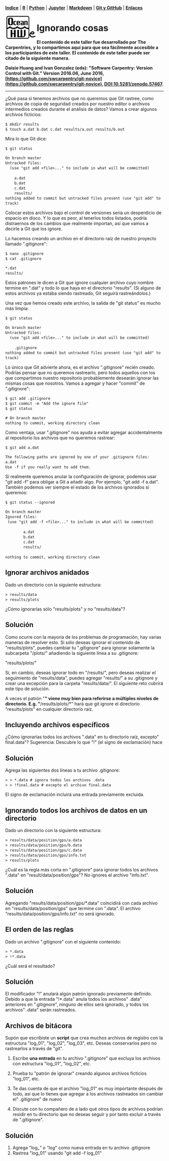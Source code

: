 <p align="left">
<strong><a href="../Indice.md">Indice</a></strong>
|
<strong><a href="../Intro-a-R/R.md">R</a></strong>
|
<strong><a href="../Intro-a-Python/Python.md">Python</a></strong>
|
<strong><a href="../Intro-a-Jupyter/Jupyter.md">Jupyter</a></strong>
|
<strong><a href="../Intro-a-Markdown/Markdown.md">Markdown</a></strong>
|
<strong><a href="../Intro-a-github/Github.md">Git y GitHub</a></strong>
|
<strong><a href="../enlaces.md">Enlaces</a></strong>
</p>

<img     style="float: left;" src="OHWe.png" width="100"> 

# Ignorando cosas

**El contenido de este taller fue desarrollado por The Carpentries, y lo compartimos aquí
para que sea fácilmente accesible a los participantes de este taller. El contenido de 
este taller puede ser citado de la siguiente manera.**

**Daisie Huang and Ivan Gonzalez (eds): "Software Carpentry: Version
Control with Git."  Version 2016.06, June 2016,
[https://github.com/swcarpentry/git-novice](https://github.com/swcarpentry/git-novice), 
[DOI:10.5281/zenodo.57467](https://zenodo.org/record/57467).**

---

¿Qué pasa si tenemos archivos que no queremos que Git rastree, como archivos de copia de seguridad creados por nuestro editor o archivos intermedios creados durante el análisis de datos? Vamos a crear algunos archivos ficticios:

~~~
$ mkdir results
$ touch a.dat b.dat c.dat results/a.out results/b.out
~~~


Mira lo que Git dice:

~~~
$ git status
~~~


~~~
On branch master
Untracked files:
  (use "git add <file>..." to include in what will be committed)

	a.dat
	b.dat
	c.dat
	results/
nothing added to commit but untracked files present (use "git add" to track)
~~~


Colocar estos archivos bajo el control de versiones sería un desperdicio de espacio en disco. Y lo que es peor, al tenerlos todos listados, podría distraernos de los cambios que realmente importan, así que vamos a decirle a Git que los ignore.

Lo hacemos creando un archivo en el directorio raíz de nuestro proyecto llamado ".gitignore":

~~~
$ nano .gitignore
$ cat .gitignore
~~~


~~~
*.dat
results/
~~~


Estos patrones le dicen a Git que ignore cualquier archivo cuyo nombre termine en ".dat" y todo lo que haya en el directorio "results". (Si alguno de estos archivos ya estaba siendo rastreado, Git seguirá rastreándolos.)

Una vez que hemos creado este archivo, la salida de "git status" es mucho más limpia:

~~~
$ git status
~~~


~~~
On branch master
Untracked files:
  (use "git add <file>..." to include in what will be committed)

	.gitignore
nothing added to commit but untracked files present (use "git add" to track)
~~~


Lo único que Git advierte ahora, es el archivo ".gitignore" recién creado. Podrías pensar que no queremos rastrearlo, pero todos aquellos con los que compartimos nuestro repositorio probablemente desearán ignorar las mismas cosas que nosotros.
Vamos a agregar y hacer "commit" de ".gitignore": 

~~~
$ git add .gitignore
$ git commit -m "Add the ignore file"
$ git status
~~~


~~~
# On branch master
nothing to commit, working directory clean
~~~


Como ventaja, usar ".gitignore" nos ayuda a evitar agregar accidentalmente al repositorio los archivos que no queremos rastrear:

~~~
$ git add a.dat
~~~


~~~
The following paths are ignored by one of your .gitignore files:
a.dat
Use -f if you really want to add them.
~~~


Si realmente queremos anular la configuración de ignorar, podemos usar "git add -f" para obligar a Git a añadir algo. Por ejemplo, "git add -f a.dat". También podemos ver siempre el estado de los archivos ignorados si queremos:

~~~
$ git status --ignored
~~~


~~~
On branch master
Ignored files:
 (use "git add -f <file>..." to include in what will be committed)

        a.dat
        b.dat
        c.dat
        results/

nothing to commit, working directory clean
~~~


## Ignorar archivos anidados

Dado un directorio con la siguiente estructura:

~~~
> results/data
> results/plots
~~~
 

¿Cómo ignorarías sólo "results/plots" y no "results/data"?

## Solución

Como ocurre con la mayoría de los problemas de programación, hay  varias maneras de resolver esto. Si sólo deseas ignorar el  contenido de "results/plots", puedes cambiar tu ".gitignore" para  ignorar solamente la subcarpeta "/plots/" añadiendo la siguiente línea a su .gitignore:



"results/plots/"



Si, en cambio, deseas ignorar todo en "/results/", pero deseas realizar el  seguimiento de "results/data", puedes agregar "results/" a su .gitignore y crear una excepción para la carpeta "results/data/". El siguiente reto cubrirá este tipo de solución.

A veces el patrón "**" viene muy bien para referirse a múltiples niveles de directorio. E.g. "**/results/plots/*" hará que git ignore el directorio "results/plots" en cualquier directorio raíz.

 

## Incluyendo archivos específicos

¿Cómo ignorarías todos los archivos ".data" en tu directorio raíz, excepto" final.data"?
Sugerencia: Descubre lo que "!" (el signo de exclamación) hace

## Solución

Agrega las siguientes dos líneas a tu archivo .gitignore:

~~~
> > *.data # ignora todos los archivos .data
> > !final.data # excepto el archivo final.data
~~~


El signo de exclamación incluirá una entrada previamente excluida.

 

## Ignorando todos los archivos de datos en un directorio

Dado un directorio con la siguiente estructura:

~~~
> results/data/position/gps/a.data
> results/data/position/gps/b.data
> results/data/position/gps/c.data
> results/data/position/gps/info.txt
> results/plots
~~~


¿Cuál es la regla más corta en ".gitignore" para ignorar todos los archivos ".data" en "result/data/position/gps"? No ignores el archivo "info.txt".

## Solución

Agregando "results/data/position/gps/*.data" coincidirá con cada archivo en "results/data/position/gps" que termine con ".data". El archivo "results/data/position/gps/info.txt" no será ignorado.

 

## El orden de las reglas

Dado un archivo ".gitignore" con el siguiente contenido:

~~~
> *.data
> !*.data
~~~
 

¿Cuál será el resultado?

## Solución

El modificador "!" anulará algún patrón ignorado previamente definido. Debido a que la entrada "!*.data" anula todos los archivos" .data" anteriores en ".gitignore", ninguno de ellos será ignorado, y todos los archivos" .data" serán rastreados.

 

## Archivos de bitácora
Supón que escribiste un **script** que crea muchos archivos de registro con la estructura "log_01", "log_02", "log_03", etc. Deseas conservarlos pero no rastrearlos a través de "git".

1. Escribe **una entrada** en tu archivo ".gitignore" que excluya los archivos con estructura "log_01", "log_02", etc.

2. Prueba tu "patrón de ignorar" creando algunos archivos ficticios "log_01", etc.

3. Te das cuenta de que el archivo "log_01" es muy importante después de todo, así que lo tienes que agregar a los archivos rastreados sin cambiar el" .gitignore" de nuevo

4. Discute con tu compañero de a lado qué otros tipos de archivos podrían residir en tu directorio que no deseas seguir y por tanto excluir a través de ".gitignore".

## Solución

1. Agrega "log_*" o "log*" como nueva entrada en tu archivo .gitignore
3. Rastrea "log_01" usando "git add -f log_01"
  
 



